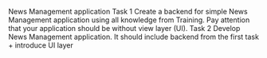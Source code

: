 News Management application
Task 1
    Create a backend for simple News Management application using all knowledge from
    Training. Pay attention that your application should be without view layer (UI).
Task 2
    Develop News Management application. It should include backend from the first task + introduce UI layer
